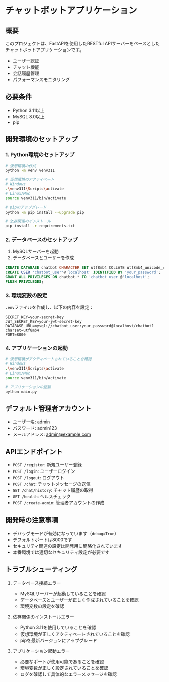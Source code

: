 # チャットボットアプリケーション

## 概要
このプロジェクトは、FastAPIを使用したRESTful APIサーバーをベースとしたチャットボットアプリケーションです。
- ユーザー認証
- チャット機能
- 会話履歴管理
- パフォーマンスモニタリング

## 必要条件
- Python 3.11以上
- MySQL 8.0以上
- pip

## 開発環境のセットアップ

### 1. Python環境のセットアップ
```bash
# 仮想環境の作成
python -m venv venv311

# 仮想環境のアクティベート
# Windows
.\venv311\Scripts\activate
# Linux/Mac
source venv311/bin/activate

# pipのアップグレード
python -m pip install --upgrade pip

# 依存関係のインストール
pip install -r requirements.txt
```

### 2. データベースのセットアップ
1. MySQLサーバーを起動
2. データベースとユーザーを作成
```sql
CREATE DATABASE chatbot CHARACTER SET utf8mb4 COLLATE utf8mb4_unicode_ci;
CREATE USER 'chatbot_user'@'localhost' IDENTIFIED BY 'your_password';
GRANT ALL PRIVILEGES ON chatbot.* TO 'chatbot_user'@'localhost';
FLUSH PRIVILEGES;
```

### 3. 環境変数の設定
`.env`ファイルを作成し、以下の内容を設定：
```env
SECRET_KEY=your-secret-key
JWT_SECRET_KEY=your-jwt-secret-key
DATABASE_URL=mysql://chatbot_user:your_password@localhost/chatbot?charset=utf8mb4
PORT=8000
```

### 4. アプリケーションの起動
```bash
# 仮想環境がアクティベートされていることを確認
# Windows
.\venv311\Scripts\activate
# Linux/Mac
source venv311/bin/activate

# アプリケーションの起動
python main.py
```

## デフォルト管理者アカウント
- ユーザー名: admin
- パスワード: admin123
- メールアドレス: admin@example.com

## APIエンドポイント
- `POST /register`: 新規ユーザー登録
- `POST /login`: ユーザーログイン
- `POST /logout`: ログアウト
- `POST /chat`: チャットメッセージの送信
- `GET /chat/history`: チャット履歴の取得
- `GET /health`: ヘルスチェック
- `POST /create-admin`: 管理者アカウントの作成

## 開発時の注意事項
- デバッグモードが有効になっています（`debug=True`）
- デフォルトポートは8000です
- セキュリティ関連の設定は開発用に簡略化されています
- 本番環境では適切なセキュリティ設定が必要です

## トラブルシューティング
1. データベース接続エラー
   - MySQLサーバーが起動していることを確認
   - データベースとユーザーが正しく作成されていることを確認
   - 環境変数の設定を確認

2. 依存関係のインストールエラー
   - Python 3.11を使用していることを確認
   - 仮想環境が正しくアクティベートされていることを確認
   - pipを最新バージョンにアップグレード

3. アプリケーション起動エラー
   - 必要なポートが使用可能であることを確認
   - 環境変数が正しく設定されていることを確認
   - ログを確認して具体的なエラーメッセージを確認 